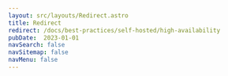 ```yaml
---
layout: src/layouts/Redirect.astro
title: Redirect
redirect: /docs/best-practices/self-hosted/high-availability
pubDate:  2023-01-01
navSearch: false
navSitemap: false
navMenu: false
---
```

